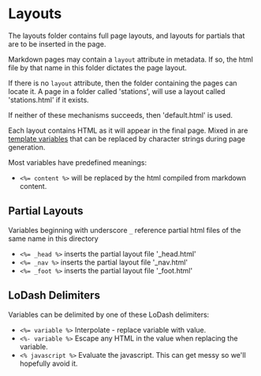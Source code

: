 Layouts
=======

The layouts folder contains full page layouts, and layouts for 
partials that are to be inserted in the page.

Markdown pages may contain a `layout` attribute in metadata. If so, 
the html file by that name in this folder dictates the page layout.

If there is no `layout` attribute, then the folder containing the 
pages can locate it. A page in a folder called 'stations', will use
a layout called 'stations.html' if it exists.

If neither of these mechanisms succeeds, then 'default.html' is used.

Each layout contains HTML as it will appear in the final page. Mixed in are [template variables](http://gruntjs.com/api/grunt.template) that can be replaced by character strings during page generation.

Most variables have predefined meanings:

* `<%= content %>` will be replaced by the html compiled from markdown content.

Partial Layouts
---------------

Variables beginning with underscore `_` reference partial html files of the
same name in this directory

* `<%= _head %>` inserts the partial layout file '_head.html'
* `<%= _nav %>` inserts the partial layout file '_nav.html'
* `<%= _foot %>` inserts the partial layout file '_foot.html'

LoDash Delimiters
-----------------

Variables can be delimited by one of these LoDash delimiters:

* `<%= variable %>` Interpolate - replace variable with value.
* `<%- variable %>` Escape any HTML in the value when replacing the variable.
* `<% javascript %>` Evaluate the javascript. This can get messy so
we'll hopefully avoid it.
